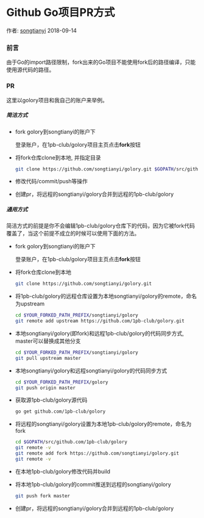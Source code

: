 #  Github Go项目PR方式

作者: [songtianyi](http://songtianyi.info) 2018-09-14

### 前言

由于Go的import路径限制，fork出来的Go项目不能使用fork后的路径编译，只能使用源代码的路径。

### PR

这里以golory项目和我自己的账户来举例。

##### 简洁方式

- fork golory到songtianyi的账户下

  登录账户，在1pb-club/golory项目主页点击**fork**按钮

- 将fork仓库clone到本地, 并指定目录

  ```bash
  git clone https://github.com/songtianyi/golory.git $GOPATH/src/github.com/1pb-club/golory
  ```

- 修改代码/commit/push等操作

- 创建pr，将远程的songtianyi/golory合并到远程的1pb-club/golory

##### 通用方式

简洁方式的前提是你不会编辑1pb-club/golory仓库下的代码，因为它被fork代码覆盖了，当这个前提不成立的时候可以使用下面的方法。

* fork golory到songtianyi的账户下

  登录账户，在1pb-club/golory项目主页点击**fork**按钮

* 将fork仓库clone到本地

  ```bash
  git clone https://github.com/songtianyi/golory.git
  ```

* 将1pb-club/golory的远程仓库设置为本地songtianyi/golory的remote，命名为upstream

  ```bash
  cd $YOUR_FORKED_PATH_PREFIX/songtianyi/golory
  git remote add upstream https://github.com/1pb-club/golory.git
  ```

* 本地songtianyi/golory(即fork)和远程1pb-club/golory的代码同步方式, master可以替换成其他分支

  ```bash
  cd $YOUR_FORKED_PATH_PREFIX/songtianyi/golory
  git pull upstream master
  ```

* 本地songtianyi/golory和远程songtianyi/golory的代码同步方式

  ```bash
  cd $YOUR_FORKED_PATH_PREFIX/golory
  git push origin master
  ```

* 获取源1pb-club/golory源代码

  ```bash
  go get github.com/1pb-club/golory
  ```

* 将远程的songtianyi/golory设置为本地1pb-club/golory的remote，命名为fork

  ```bash
  cd $GOPATH/src/github.com/1pb-club/golory
  git remote -v
  git remote add fork https://github.com/songtianyi/golory.git
  git remote -v
  ```

* 在本地1pb-club/golory修改代码并build

* 将本地1pb-club/golory的commit推送到远程的songtianyi/golory

  ```bash
  git push fork master
  ```

* 创建pr，将远程的songtianyi/golory合并到远程的1pb-club/golory